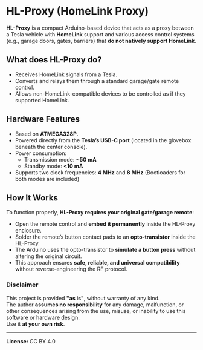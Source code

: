 # HL-Proxy (HomeLink Proxy)

**HL-Proxy** is a compact Arduino-based device that acts as a proxy between a Tesla vehicle with **HomeLink** support and various access control systems (e.g., garage doors, gates, barriers) that **do not natively support HomeLink**.

## What does HL-Proxy do?

- Receives HomeLink signals from a Tesla.
- Converts and relays them through a standard garage/gate remote control.
- Allows non-HomeLink-compatible devices to be controlled as if they supported HomeLink.

## Hardware Features

- Based on **ATMEGA328P**.
- Powered directly from the **Tesla’s USB-C port** (located in the glovebox beneath the center console).
- Power consumption:
  - Transmission mode: **~50 mA**
  - Standby mode: **<10 mA**
- Supports two clock frequencies: **4 MHz** and **8 MHz** (Bootloaders for both modes are included)

## How It Works

To function properly, **HL-Proxy requires your original gate/garage remote**:

- Open the remote control and **embed it permanently** inside the HL-Proxy enclosure.
- Solder the remote’s button contact pads to an **opto-transistor** inside the HL-Proxy.
- The Arduino uses the opto-transistor to **simulate a button press** without altering the original circuit.
- This approach ensures **safe, reliable, and universal compatibility** without reverse-engineering the RF protocol.

### Disclaimer

This project is provided **"as is"**, without warranty of any kind.  
The author **assumes no responsibility** for any damage, malfunction, or other consequences arising from the use, misuse, or inability to use this software or hardware design.  
Use it **at your own risk**.

---

**License:** CC BY 4.0
